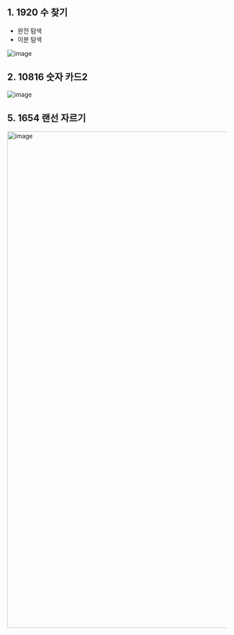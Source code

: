 <!--
https://github.com/audxo112/kotlin-algorithm/issues/11
-->

## 1. 1920 수 찾기
- 완전 탐색
- 이분 탐색

![image](https://user-images.githubusercontent.com/54929665/200569559-427601a6-4dbf-483c-beaf-80b1dfeb75b5.png)

## 2. 10816 숫자 카드2
![image](https://user-images.githubusercontent.com/54929665/200604647-917132f5-9c96-4be8-b574-c630d0226f11.png)

## 5. 1654 랜선 자르기
<img width="1137" alt="image" src="https://user-images.githubusercontent.com/54929665/201456481-0d611f48-0896-4e3c-a0b8-532bda8de425.png">